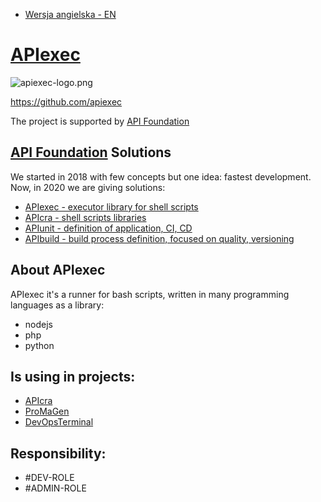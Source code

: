 + [Wersja angielska - EN](https://www.apiexec.com/)

# [APIexec](https://www.apiexec.com)

![apiexec-logo.png](https://logo.apiexec.com/apiexec-logo.png)

https://github.com/apiexec

The project is supported by [API Foundation](https://apifoundation.com)

## [API Foundation](https://apifoundation.com) Solutions
We started in 2018 with few concepts but one idea: fastest development.
Now, in 2020 we are giving solutions:

+ [APIexec - executor library for shell scripts](https://www.apiexec.com)
+ [APIcra - shell scripts libraries](https://www.apicra.com)
+ [APIunit - definition of application, CI, CD](https://www.apiunit.com)
+ [APIbuild - build process definition, focused on quality, versioning](https://www.apibuild.com)

## About APIexec

APIexec it's a runner for bash scripts, written in many programming languages as a library:
+ nodejs
+ php
+ python

## Is using in projects:
+ [APIcra](https://www.apicra.com)
+ [ProMaGen](https://www.promagen.com/)
+ [DevOpsTerminal](https://docs.devopsterminal.com/)

## Responsibility:
+ #DEV-ROLE
+ #ADMIN-ROLE
